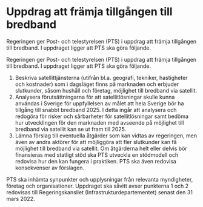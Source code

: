 # Uppdrag att främja tillgången till bredband

Regeringen ger Post- och telestyrelsen (PTS) i uppdrag att främja tillgången till bredband. I uppdraget ligger att PTS ska göra följande.

Regeringen ger Post- och telestyrelsen (PTS) i uppdrag att främja tillgången till bredband. I uppdraget ligger att PTS ska göra följande.

1. Beskriva satellittjänsterna (utifrån bl.a. geografi, tekniker, hastigheter och kostnader) som i dagsläget finns på marknaden och erbjuder slutkunder, såsom hushåll och företag, möjlighet till bredband via satellit.
2. Analysera förutsättningarna för att satellitlösningar skulle kunna användas i Sverige för uppfyllelsen av målet att hela Sverige bör ha tillgång till snabbt bredband 2025. I detta ingår att analysera och redogöra för risker och sårbarheter för satellitlösningar samt bedöma hur utvecklingen för den marknaden med avseende på möjlighet till bredband via satellit kan se ut fram till 2025.
3. Lämna förslag till eventuella åtgärder som kan vidtas av regeringen, men även av andra aktörer för att möjliggöra att fler slutkunder kan få möjlighet till bredband via satellit. Om åtgärderna helt eller delvis bör finansieras med statligt stöd ska PTS utveckla en stödmodell och redovisa hur den kan fungera i praktiken. PTS ska även redovisa konsekvenser av förslagen.

PTS ska inhämta synpunkter och upplysningar från relevanta myndigheter, företag och organisationer. Uppdraget ska såvitt avser punkterna 1 och 2 redovisas till Regeringskansliet (Infrastrukturdepartementet) senast den 31 mars 2022.
